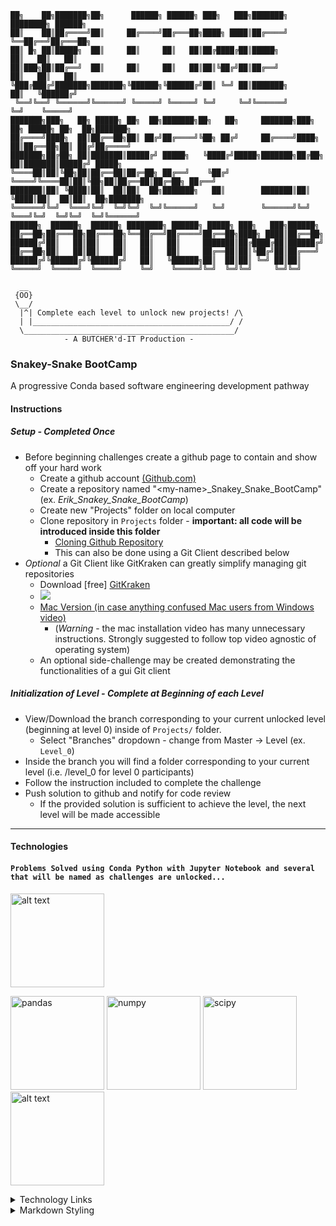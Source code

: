    ██╗    ██╗███████╗██╗      ██████╗ ██████╗ ███╗   ███╗███████╗    ████████╗ ██████╗                   
    ██║    ██║██╔════╝██║     ██╔════╝██╔═══██╗████╗ ████║██╔════╝    ╚══██╔══╝██╔═══██╗                  
    ██║ █╗ ██║█████╗  ██║     ██║     ██║   ██║██╔████╔██║█████╗         ██║   ██║   ██║                  
    ██║███╗██║██╔══╝  ██║     ██║     ██║   ██║██║╚██╔╝██║██╔══╝         ██║   ██║   ██║                  
    ╚███╔███╔╝███████╗███████╗╚██████╗╚██████╔╝██║ ╚═╝ ██║███████╗       ██║   ╚██████╔╝                  
     ╚══╝╚══╝ ╚══════╝╚══════╝ ╚═════╝ ╚═════╝ ╚═╝     ╚═╝╚══════╝       ╚═╝    ╚═════╝                   
    ███████╗███╗   ██╗ █████╗ ██╗  ██╗███████╗██╗   ██╗     ███████╗███╗   ██╗ █████╗ ██╗  ██╗███████╗    
    ██╔════╝████╗  ██║██╔══██╗██║ ██╔╝██╔════╝╚██╗ ██╔╝     ██╔════╝████╗  ██║██╔══██╗██║ ██╔╝██╔════╝    
    ███████╗██╔██╗ ██║███████║█████╔╝ █████╗   ╚████╔╝█████╗███████╗██╔██╗ ██║███████║█████╔╝ █████╗      
    ╚════██║██║╚██╗██║██╔══██║██╔═██╗ ██╔══╝    ╚██╔╝ ╚════╝╚════██║██║╚██╗██║██╔══██║██╔═██╗ ██╔══╝      
    ███████║██║ ╚████║██║  ██║██║  ██╗███████╗   ██║        ███████║██║ ╚████║██║  ██║██║  ██╗███████╗    
    ╚══════╝╚═╝  ╚═══╝╚═╝  ╚═╝╚═╝  ╚═╝╚══════╝   ╚═╝        ╚══════╝╚═╝  ╚═══╝╚═╝  ╚═╝╚═╝  ╚═╝╚══════╝    
    ██████╗  ██████╗  ██████╗ ████████╗ ██████╗ █████╗ ███╗   ███╗██████╗                                 
    ██╔══██╗██╔═══██╗██╔═══██╗╚══██╔══╝██╔════╝██╔══██╗████╗ ████║██╔══██╗                                
    ██████╔╝██║   ██║██║   ██║   ██║   ██║     ███████║██╔████╔██║██████╔╝                                
    ██╔══██╗██║   ██║██║   ██║   ██║   ██║     ██╔══██║██║╚██╔╝██║██╔═══╝                                 
    ██████╔╝╚██████╔╝╚██████╔╝   ██║   ╚██████╗██║  ██║██║ ╚═╝ ██║██║                                     
    ╚═════╝  ╚═════╝  ╚═════╝    ╚═╝    ╚═════╝╚═╝  ╚═╝╚═╝     ╚═╝╚═╝                                     
                                                                                                      
      __
     {OO}
     \__/
      |^| Complete each level to unlock new projects! /\
      | |____________________________________________/ /
      \_______________________________________________/
                - A BUTCHER'd-IT Production -
                
### Snakey-Snake BootCamp
A progressive Conda based software engineering development pathway

#### Instructions

##### **Setup** - *Completed Once*
- Before beginning challenges create a github page to contain and show off your hard work
  - Create a github account [(Github.com)](www.github.com)
  - Create a repository named "\<my-name\>_Snakey_Snake_BootCamp" (ex. _Erik_Snakey_Snake_BootCamp_)
  - Create new "Projects" folder on local computer
  - Clone repository in `Projects` folder - **important: all code will be introduced inside this folder**
    - [Cloning Github Repository](https://help.github.com/en/github/creating-cloning-and-archiving-repositories/cloning-a-repository)
    - This can also be done using a Git Client described below    
- *Optional* a Git Client like GitKraken can greatly simplify managing git repositories
  - Download [free] [GitKraken](https://www.gitkraken.com/download)
  - [![](http://img.youtube.com/vi/GkYZn7JgPoM/0.jpg)](http://www.youtube.com/watch?v=GkYZn7JgPoM "GitKraken Install and Clone")
  - [Mac Version (in case anything confused Mac users from Windows video)](https://www.youtube.com/watch?v=ELDNby4BPEA)
    - (*Warning* - the mac installation video has many unnecessary instructions. Strongly suggested to follow top video agnostic of operating system)
  - An optional side-challenge may be created demonstrating the functionalities of a gui Git client

##### **Initialization of Level** - *Complete at Beginning of each Level*
- View/Download the branch corresponding to your current unlocked level \(beginning at level 0\) inside of `Projects/` folder.
  - Select "Branches" dropdown - change from Master -> Level (ex. `Level_0`)
- Inside the branch you will find a folder corresponding to your current level (i.e. /level_0 for level 0 participants)
- Follow the instruction included to complete the challenge
- Push solution to github and notify for code review
  - If the provided solution is sufficient to achieve the level, the next level will be made accessible

---
#### Technologies
 
#### `Problems Solved using Conda Python with Jupyter Notebook and several that will be named as challenges are unlocked...` 
 <div width="50%" height="auto"><img src="https://pandas.pydata.org/static/img/partners/anaconda.svg" alt="alt text" height="150px"></div>
 
 <p><span>
 <img src="https://www.pinclipart.com/picdir/big/367-3678882_python-logo-clipart-easy-pandas-python-logo-png.png" alt="pandas" height="150px">
 <img src="https://twilio-cms-prod.s3.amazonaws.com/images/jupyter_python_numpy.width-808.png" alt="numpy" height="150px">
 <img src="https://www.fullstackpython.com/img/logos/scipy.png" alt="scipy" height="150px"> 
 <img src="https://upload.wikimedia.org/wikipedia/commons/thumb/3/32/OpenCV_Logo_with_text_svg_version.svg/1200px-OpenCV_Logo_with_text_svg_version.svg.png" alt="alt text" height="150px"> 
 </span>
 </p>
  
<details>
  <summary>Technology Links</summary>
  
  ### Links
- [Jupyter Notebook](https://jupyter.org/)
- [Conda](https://docs.conda.io/en/latest/)
- [Python](https://www.python.org/)
- [Pandas](https://pandas.pydata.org/)
- [Numpy](https://numpy.org/)
- [OpenCV](https://opencv.org/)
</details>

<details><summary>Markdown Styling</summary>
   <style>
   .responsive-image > picture {
     position: relative;
     display: block;
     width: 100%;
     height: 0; /* 0, as height will be controlled through padding-top */
   }
   .responsive-image > picture > img {
     position: absolute;
     top: 0;
     left: 0;
     height: 100%;
     width: 100%;
   }
   </style>
</details>
